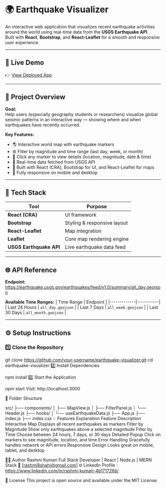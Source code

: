 # 🌍 Earthquake Visualizer

An interactive web application that visualizes recent earthquake activities around the world using real-time data from the **USGS Earthquake API**.  
Built with **React**, **Bootstrap**, and **React-Leaflet** for a smooth and responsive user experience.

---

## 🚀 Live Demo
👉 [View Deployed App](https://your-vercel-deployment-link.vercel.app)

---
## 🧠 Project Overview

**Goal:**  
Help users (especially geography students or researchers) visualize global seismic patterns in an interactive way — showing where and when earthquakes have recently occurred.

**Key Features:**
- 🌎 Interactive world map with earthquake markers
- ⚙️ Filter by magnitude and time range (last day, week, or month)
- 🧭 Click any marker to view details (location, magnitude, date & time)
- 🔁 Real-time data fetched from USGS API
- 🧱 Built with React (CRA), Bootstrap for UI, and React-Leaflet for maps
- 📱 Fully responsive on mobile and desktop

---

## 🧰 Tech Stack

| Tool | Purpose |
|------|----------|
| **React (CRA)** | UI framework |
| **Bootstrap** | Styling & responsive layout |
| **React-Leaflet** | Map integration |
| **Leaflet** | Core map rendering engine |
| **USGS Earthquake API** | Live earthquake data feed |

---

## 🌐 API Reference

**Endpoint:**
https://earthquake.usgs.gov/earthquakes/feed/v1.0/summary/all_day.geojson

**Available Time Ranges:**
| Time Range | Endpoint |
|-------------|-----------|
| Last 24 Hours | `all_day.geojson` |
| Last 7 Days | `all_week.geojson` |
| Last 30 Days | `all_month.geojson` |

---

## ⚙️ Setup Instructions

### 1️⃣ Clone the Repository

git clone https://github.com/your-username/earthquake-visualizer.git
cd earthquake-visualizer
2️⃣ Install Dependencies

npm install
3️⃣ Start the Application

npm start
Visit: http://localhost:3000

🧩 Folder Structure

src/
 ├── components/
 │     ├── MapView.js
 │     ├── FilterPanel.js
 │     └── Header.js
 ├── hooks/
 │     └── useEarthquakeData.js
 ├── App.js
 ├── index.js
 ├── index.css
💡 Features Explanation
Feature	Description
Interactive Map	Displays all recent earthquakes as markers
Filter by Magnitude	Show only earthquakes above a selected magnitude
Filter by Time	Choose between 24 hours, 7 days, or 30 days
Detailed Popup	Click on markers to see magnitude, location, and time
Error Handling	Gracefully handles network or API errors
Responsive Design	Looks great on mobile, tablet, and desktop

🧑‍💻 Author
Rashmi Kumari
Full Stack Developer | React | Node.js | MERN Stack
📧 [rashmi8shahi@gmail.com]
🌐 LinkedIn Profile : https://www.linkedin.com/in/rashmi-kumari-4b171726b/

🏁 License
This project is open source and available under the MIT License.



